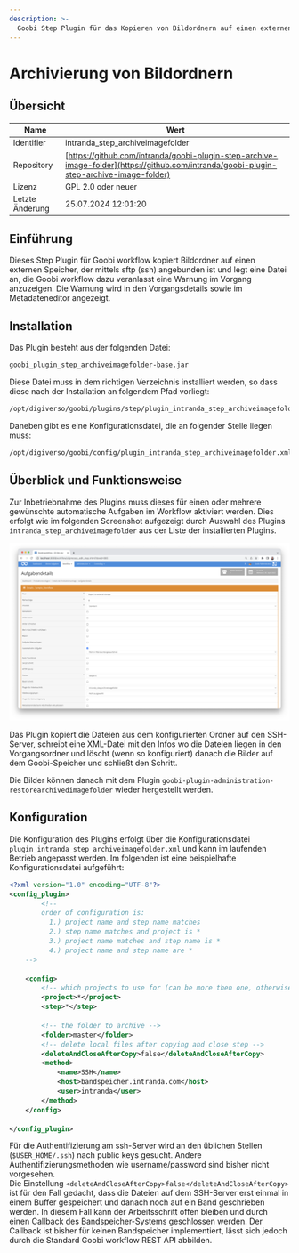 ```yaml
---
description: >-
  Goobi Step Plugin für das Kopieren von Bildordnern auf einen externen Speicher
---
```


# Archivierung von Bildordnern

## Übersicht

Name                     | Wert
-------------------------|-----------
Identifier               | intranda_step_archiveimagefolder
Repository               | [https://github.com/intranda/goobi-plugin-step-archive-image-folder](https://github.com/intranda/goobi-plugin-step-archive-image-folder)
Lizenz              | GPL 2.0 oder neuer 
Letzte Änderung    | 25.07.2024 12:01:20


## Einführung
Dieses Step Plugin für Goobi workflow kopiert Bildordner auf einen externen Speicher, der mittels sftp (ssh) angebunden ist und legt eine Datei an, die Goobi workflow dazu veranlasst eine Warnung im Vorgang anzuzeigen. Die Warnung wird in den Vorgangsdetails sowie im Metadateneditor angezeigt.


## Installation
Das Plugin besteht aus der folgenden Datei:

```bash
goobi_plugin_step_archiveimagefolder-base.jar
```

Diese Datei muss in dem richtigen Verzeichnis installiert werden, so dass diese nach der Installation an folgendem Pfad vorliegt:

```bash
/opt/digiverso/goobi/plugins/step/plugin_intranda_step_archiveimagefolder-base.jar
```

Daneben gibt es eine Konfigurationsdatei, die an folgender Stelle liegen muss:

```bash
/opt/digiverso/goobi/config/plugin_intranda_step_archiveimagefolder.xml
```


## Überblick und Funktionsweise
Zur Inbetriebnahme des Plugins muss dieses für einen oder mehrere gewünschte automatische Aufgaben im Workflow aktiviert werden. Dies erfolgt wie im folgenden Screenshot aufgezeigt durch Auswahl des Plugins `intranda_step_archiveimagefolder` aus der Liste der installierten Plugins.

![Integration des Plugins in den Workflow](images/goobi-plugin-step-archive-image-folder_screen1_de.png)

Das Plugin kopiert die Dateien aus dem konfigurierten Ordner auf den SSH-Server, schreibt eine XML-Datei mit den Infos wo die Dateien liegen in den Vorgangsordner und löscht (wenn so konfiguriert) danach die Bilder auf dem Goobi-Speicher und schließt den Schritt.

Die Bilder können danach mit dem Plugin `goobi-plugin-administration-restorearchivedimagefolder` wieder hergestellt werden.


## Konfiguration
Die Konfiguration des Plugins erfolgt über die Konfigurationsdatei `plugin_intranda_step_archiveimagefolder.xml` und kann im laufenden Betrieb angepasst werden. Im folgenden ist eine beispielhafte Konfigurationsdatei aufgeführt:

```xml
<?xml version="1.0" encoding="UTF-8"?>
<config_plugin>
        <!--
        order of configuration is:
          1.) project name and step name matches
          2.) step name matches and project is *
          3.) project name matches and step name is *
          4.) project name and step name are *
	-->

    <config>
        <!-- which projects to use for (can be more then one, otherwise use *) -->
        <project>*</project>
        <step>*</step>

        <!-- the folder to archive -->
        <folder>master</folder>
        <!-- delete local files after copying and close step -->
        <deleteAndCloseAfterCopy>false</deleteAndCloseAfterCopy>
        <method>
            <name>SSH</name>
            <host>bandspeicher.intranda.com</host>
            <user>intranda</user>
        </method>
    </config>

</config_plugin>
```

Für die Authentifizierung am ssh-Server wird an den üblichen Stellen (`$USER_HOME/.ssh`) nach public keys gesucht. Andere Authentifizierungsmethoden wie username/password sind bisher nicht vorgesehen.  
Die Einstellung `<deleteAndCloseAfterCopy>false</deleteAndCloseAfterCopy>` ist für den Fall gedacht, dass die Dateien auf dem SSH-Server erst einmal in einem Buffer gespeichert und danach noch auf ein Band geschrieben werden. In diesem Fall kann der Arbeitsschritt offen bleiben und durch einen Callback des Bandspeicher-Systems geschlossen werden. Der Callback ist bisher für keinen Bandspeicher implementiert, lässt sich jedoch durch die Standard Goobi workflow REST API abbilden.